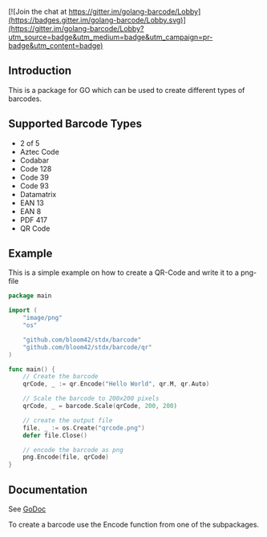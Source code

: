 [![Join the chat at https://gitter.im/golang-barcode/Lobby](https://badges.gitter.im/golang-barcode/Lobby.svg)](https://gitter.im/golang-barcode/Lobby?utm_source=badge&utm_medium=badge&utm_campaign=pr-badge&utm_content=badge)

## Introduction ##

This is a package for GO which can be used to create different types of barcodes.

## Supported Barcode Types ##
* 2 of 5
* Aztec Code
* Codabar
* Code 128
* Code 39
* Code 93
* Datamatrix
* EAN 13
* EAN 8
* PDF 417
* QR Code

## Example ##

This is a simple example on how to create a QR-Code and write it to a png-file
```go
package main

import (
	"image/png"
	"os"

	"github.com/bloom42/stdx/barcode"
	"github.com/bloom42/stdx/barcode/qr"
)

func main() {
	// Create the barcode
	qrCode, _ := qr.Encode("Hello World", qr.M, qr.Auto)

	// Scale the barcode to 200x200 pixels
	qrCode, _ = barcode.Scale(qrCode, 200, 200)

	// create the output file
	file, _ := os.Create("qrcode.png")
	defer file.Close()

	// encode the barcode as png
	png.Encode(file, qrCode)
}
```

## Documentation ##
See [GoDoc](https://godoc.org/github.com/bloom42/stdx/barcode)

To create a barcode use the Encode function from one of the subpackages.

